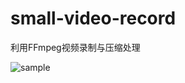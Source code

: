 # small-video-record
利用FFmpeg视频录制与压缩处理

![sample](https://github.com/mabeijianxi/small-video-record/raw/master/image/small_video.gif)
